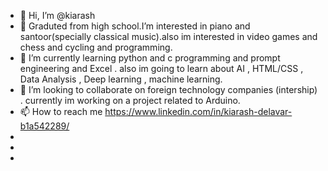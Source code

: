 - 👋 Hi, I’m @kiarash
- 👀 Graduted from high school.I’m interested in piano and santoor(specially classical music).also im interested in video games and chess and cycling and programming. 
- 🌱 I’m currently learning python and c programming and prompt engineering and Excel . also im going to learn about AI , HTML/CSS , Data Analysis , Deep learning , machine learning. 
- 💞️ I’m looking to collaborate on foreign technology companies (intership) . currently im working on a project related to Arduino. 
- 📫 How to reach me https://www.linkedin.com/in/kiarash-delavar-b1a542289/
- 
- 
-  
<!---
kiarashdelavar/kiarashdelavar is a ✨ special ✨ repository because its `README.md` (this file) appears on your GitHub profile.
You can click the Preview link to take a look at your changes.
--->
